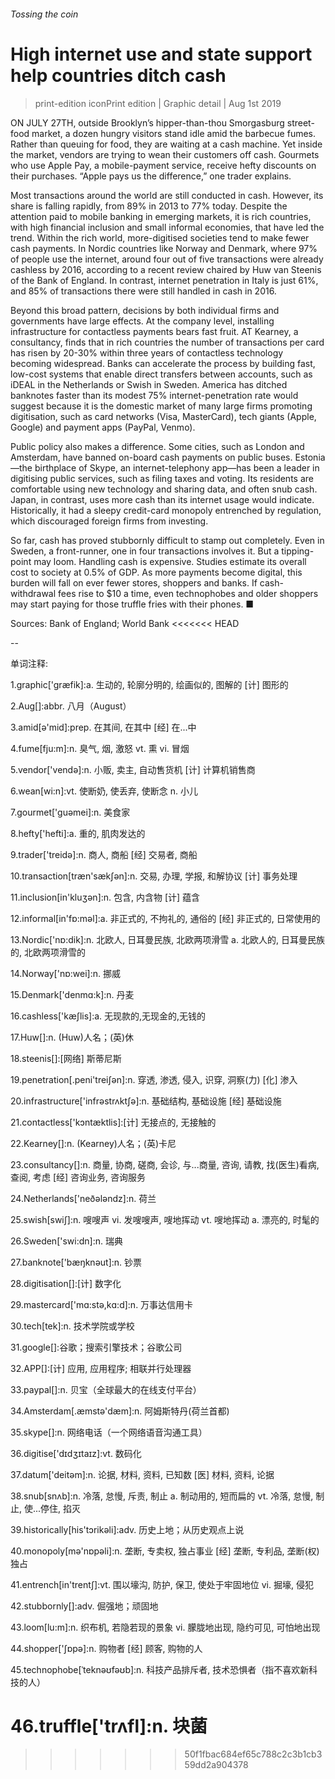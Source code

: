 ###### Tossing the coin
# High internet use and state support help countries ditch cash 
> print-edition iconPrint edition | Graphic detail | Aug 1st 2019 
ON JULY 27TH, outside Brooklyn’s hipper-than-thou Smorgasburg street-food market, a dozen hungry visitors stand idle amid the barbecue fumes. Rather than queuing for food, they are waiting at a cash machine. Yet inside the market, vendors are trying to wean their customers off cash. Gourmets who use Apple Pay, a mobile-payment service, receive hefty discounts on their purchases. “Apple pays us the difference,” one trader explains. 
Most transactions around the world are still conducted in cash. However, its share is falling rapidly, from 89% in 2013 to 77% today. Despite the attention paid to mobile banking in emerging markets, it is rich countries, with high financial inclusion and small informal economies, that have led the trend. Within the rich world, more-digitised societies tend to make fewer cash payments. In Nordic countries like Norway and Denmark, where 97% of people use the internet, around four out of five transactions were already cashless by 2016, according to a recent review chaired by Huw van Steenis of the Bank of England. In contrast, internet penetration in Italy is just 61%, and 85% of transactions there were still handled in cash in 2016. 
Beyond this broad pattern, decisions by both individual firms and governments have large effects. At the company level, installing infrastructure for contactless payments bears fast fruit. AT Kearney, a consultancy, finds that in rich countries the number of transactions per card has risen by 20-30% within three years of contactless technology becoming widespread. Banks can accelerate the process by building fast, low-cost systems that enable direct transfers between accounts, such as iDEAL in the Netherlands or Swish in Sweden. America has ditched banknotes faster than its modest 75% internet-penetration rate would suggest because it is the domestic market of many large firms promoting digitisation, such as card networks (Visa, MasterCard), tech giants (Apple, Google) and payment apps (PayPal, Venmo). 
Public policy also makes a difference. Some cities, such as London and Amsterdam, have banned on-board cash payments on public buses. Estonia—the birthplace of Skype, an internet-telephony app—has been a leader in digitising public services, such as filing taxes and voting. Its residents are comfortable using new technology and sharing data, and often snub cash. Japan, in contrast, uses more cash than its internet usage would indicate. Historically, it had a sleepy credit-card monopoly entrenched by regulation, which discouraged foreign firms from investing. 
So far, cash has proved stubbornly difficult to stamp out completely. Even in Sweden, a front-runner, one in four transactions involves it. But a tipping-point may loom. Handling cash is expensive. Studies estimate its overall cost to society at 0.5% of GDP. As more payments become digital, this burden will fall on ever fewer stores, shoppers and banks. If cash-withdrawal fees rise to $10 a time, even technophobes and older shoppers may start paying for those truffle fries with their phones. ■ 
Sources: Bank of England; World Bank 
<<<<<<< HEAD
-- 
 单词注释:
1.graphic['græfik]:a. 生动的, 轮廓分明的, 绘画似的, 图解的 [计] 图形的 
2.Aug[]:abbr. 八月（August） 
3.amid[ә'mid]:prep. 在其间, 在其中 [经] 在...中 
4.fume[fju:m]:n. 臭气, 烟, 激怒 vt. 熏 vi. 冒烟 
5.vendor['vendә]:n. 小贩, 卖主, 自动售货机 [计] 计算机销售商 
6.wean[wi:n]:vt. 使断奶, 使丢弃, 使断念 n. 小儿 
7.gourmet['guәmei]:n. 美食家 
8.hefty['hefti]:a. 重的, 肌肉发达的 
9.trader['treidә]:n. 商人, 商船 [经] 交易者, 商船 
10.transaction[træn'sækʃәn]:n. 交易, 办理, 学报, 和解协议 [计] 事务处理 
11.inclusion[in'kluʒәn]:n. 包含, 内含物 [计] 蕴含 
12.informal[in'fɒ:mәl]:a. 非正式的, 不拘礼的, 通俗的 [经] 非正式的, 日常使用的 
13.Nordic['nɒ:dik]:n. 北欧人, 日耳曼民族, 北欧两项滑雪 a. 北欧人的, 日耳曼民族的, 北欧两项滑雪的 
14.Norway['nɒ:wei]:n. 挪威 
15.Denmark['denmɑ:k]:n. 丹麦 
16.cashless['kæʃlis]:a. 无现款的,无现金的,无钱的 
17.Huw[]:n. (Huw)人名；(英)休 
18.steenis[]:[网络] 斯蒂尼斯 
19.penetration[.peni'treiʃәn]:n. 穿透, 渗透, 侵入, 识穿, 洞察(力) [化] 渗入 
20.infrastructure['infrәstrʌktʃә]:n. 基础结构, 基础设施 [经] 基础设施 
21.contactless['kɔntæktlis]:[计] 无接点的, 无接触的 
22.Kearney[]:n. (Kearney)人名；(英)卡尼 
23.consultancy[]:n. 商量, 协商, 磋商, 会诊, 与...商量, 咨询, 请教, 找(医生)看病, 查阅, 考虑 [经] 咨询业务, 咨询服务 
24.Netherlands['neðәlәndz]:n. 荷兰 
25.swish[swiʃ]:n. 嗖嗖声 vi. 发嗖嗖声, 嗖地挥动 vt. 嗖地挥动 a. 漂亮的, 时髦的 
26.Sweden['swi:dn]:n. 瑞典 
27.banknote['bæŋknәut]:n. 钞票 
28.digitisation[]:[计] 数字化 
29.mastercard['mɑ:stə,kɑ:d]:n. 万事达信用卡 
30.tech[tek]:n. 技术学院或学校 
31.google[]:谷歌；搜索引擎技术；谷歌公司 
32.APP[]:[计] 应用, 应用程序; 相联并行处理器 
33.paypal[]:n. 贝宝（全球最大的在线支付平台） 
34.Amsterdam[.æmstә'dæm]:n. 阿姆斯特丹(荷兰首都) 
35.skype[]:n. 网络电话（一个网络语音沟通工具） 
36.digitise['dɪdʒɪtaɪz]:vt. 数码化 
37.datum['deitәm]:n. 论据, 材料, 资料, 已知数 [医] 材料, 资料, 论据 
38.snub[snʌb]:n. 冷落, 怠慢, 斥责, 制止 a. 制动用的, 短而扁的 vt. 冷落, 怠慢, 制止, 使...停住, 掐灭 
39.historically[his'tɔrikәli]:adv. 历史上地；从历史观点上说 
40.monopoly[mә'nɒpәli]:n. 垄断, 专卖权, 独占事业 [经] 垄断, 专利品, 垄断(权)独占 
41.entrench[in'trentʃ]:vt. 围以壕沟, 防护, 保卫, 使处于牢固地位 vi. 掘壕, 侵犯 
42.stubbornly[]:adv. 倔强地；顽固地 
43.loom[lu:m]:n. 织布机, 若隐若现的景象 vi. 朦胧地出现, 隐约可见, 可怕地出现 
44.shopper['ʃɒpә]:n. 购物者 [经] 顾客, 购物的人 
45.technophobe[ˈteknəʊfəʊb]:n. 科技产品排斥者, 技术恐惧者（指不喜欢新科技的人） 
46.truffle['trʌfl]:n. 块菌 
=======
>>>>>>> 50f1fbac684ef65c788c2c3b1cb359dd2a904378
